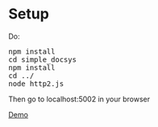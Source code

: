 # Setup

Do:

<pre>
npm install
cd simple_docsys
npm install
cd ../
node http2.js
</pre>

Then go to localhost:5002 in your browser

[Demo](https://joeedh.github.io/path.ux/example/index.html)

